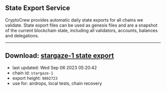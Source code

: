 ## State Export Service
CryptoCrew provides automatic daily state exports for all chains we validate. State export files can be used as genesis files and are a snapshot of the current blockchain state, including all validators, accounts, balances and delegations.

---
**Download: [stargaze-1 state export](https://dl.ccvalidators.com/SERVICE/stargaze/stargaze-1_export_9892723.json)**
---

- last updated: Wed Sep 06 2023 05:20:42
- chain id: `stargaze-1`
- export height: `9892723`
- use for: airdrops, local tests, chain recovery
